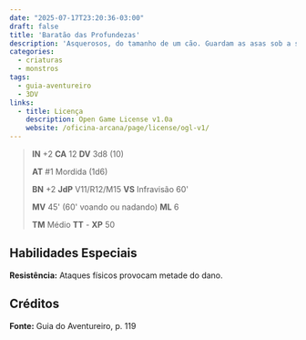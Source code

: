 ```yaml
---
date: "2025-07-17T23:20:36-03:00"
draft: false
title: 'Baratão das Profundezas'
description: 'Asquerosos, do tamanho de um cão. Guardam as asas sob a sua dura carapaça.'
categories:
  - criaturas
  - monstros
tags:
  - guia-aventureiro
  - 3DV
links:
  - title: Licença
    description: Open Game License v1.0a
    website: /oficina-arcana/page/license/ogl-v1/
---
```


> **IN** +2 **CA** 12 **DV** 3d8 (10)
>
> **AT** #1 Mordida (1d6)
>
> **BN** +2 **JdP** V11/R12/M15 **VS** Infravisão 60'
>
> **MV** 45' (60' voando ou nadando) **ML** 6
>
> **TM** Médio **TT** - **XP** 50

## Habilidades Especiais

**Resistência:** Ataques físicos provocam metade do dano.

## Créditos

**Fonte:** Guia do Aventureiro, p. 119
